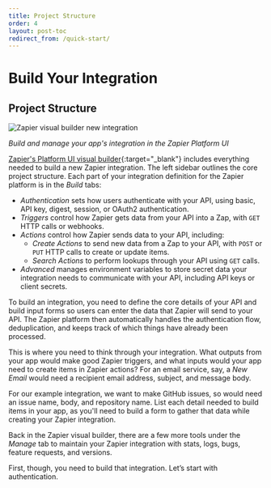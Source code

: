 ```yaml
---
title: Project Structure
order: 4
layout: post-toc
redirect_from: /quick-start/
---
```


# Build Your Integration

## Project Structure

![Zapier visual builder new integration](https://cdn.zapier.com/storage/photos/2316a669768c5c2ee9f4b1e84c70d1d0.png)

_Build and manage your app's integration in the Zapier Platform UI_

[Zapier's Platform UI visual builder](https://zapier.com/app/developer/){:target="_blank"} includes everything needed to build a new Zapier integration. The left sidebar outlines the core project structure. Each part of your integration definition for the Zapier platform is in the _Build_ tabs:

- _Authentication_ sets how users authenticate with your API, using basic, API key, digest, session, or OAuth2 authentication.
- _Triggers_ control how Zapier gets data from your API into a Zap, with `GET` HTTP calls or webhooks.
- _Actions_ control how Zapier sends data to your API, including:
	- _Create Actions_  to send new data from a Zap to your API, with `POST` or `PUT` HTTP calls to create or update items.
	- _Search Actions_  to perform lookups through your API using `GET` calls.
- _Advanced_ manages environment variables to store secret data your integration needs to communicate with your API, including API keys or client secrets.

To build an integration, you need to define the core details of your API and build input forms so users can enter the data that Zapier will send to your API. The Zapier platform then automatically handles the authentication flow, deduplication, and keeps track of which things have already been processed.

This is where you need to think through your integration. What outputs from your app would make good Zapier triggers, and what inputs would your app need to create items in Zapier actions? For an email service, say, a *New Email* would need a recipient email address, subject, and message body.

For our example integration, we want to make GitHub issues, so would need an issue name, body, and repository name. List each detail needed to build items in your app, as you'll need to build a form to gather that data while creating your Zapier integration.

Back in the Zapier visual builder, there are a few more tools under the _Manage_ tab to maintain your Zapier integration with stats, logs, bugs, feature requests, and versions.

First, though, you need to build that integration. Let’s start with authentication.